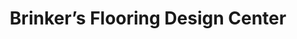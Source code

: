 ---
title: "Brinker’s Flooring Design Center"
url: /fort-collins/brinkers-flooring-design-center/
shop: carpet
---